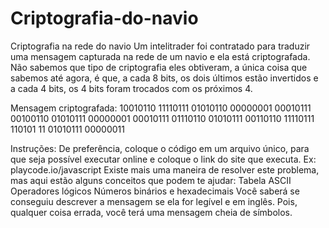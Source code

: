 # Criptografia-do-navio

Criptografia na rede do navio
Um intelitrader foi contratado para traduzir uma mensagem capturada na rede de um navio e ela está criptografada. Não sabemos que tipo de criptografia eles obtiveram, a única coisa que sabemos até agora, é que, a cada 8 bits, os dois últimos estão invertidos e a cada 4 bits, os 4 bits foram trocados com os próximos 4.

Mensagem criptografada:
10010110 11110111 01010110 00000001 00010111 00100110 01010111 00000001 00010111 01110110 01010111 00110110 11110111 110101 11 01010111 00000011

Instruções:
De preferência, coloque o código em um arquivo único, para que seja possível executar online e coloque o link do site que executa. Ex: playcode.io/javascript
Existe mais uma maneira de resolver este problema, mas aqui estão alguns conceitos que podem te ajudar:
Tabela ASCII
Operadores lógicos
Números binários e hexadecimais
Você saberá se conseguiu descrever a mensagem se ela for legível e em inglês. Pois, qualquer coisa errada, você terá uma mensagem cheia de símbolos.
